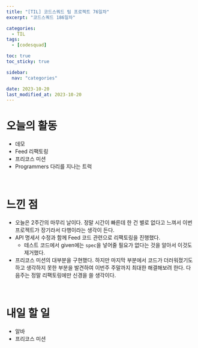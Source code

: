 ```yaml
---
title: "[TIL] 코드스쿼드 팀 프로젝트 76일차"
excerpt: "코드스쿼드 186일차"

categories:
  - TIL
tags:
  - [codesquad]

toc: true
toc_sticky: true

sidebar:
  nav: "categories"

date: 2023-10-20
last_modified_at: 2023-10-20
---
```


# 오늘의 활동

- 데모
- Feed 리팩토링
- 프리코스 미션
- Programmers 다리를 지나는 트럭

<br>

# 느낀 점

- 오늘은 2주간의 마무리 날이다. 정말 시간이 빠른데 한 건 별로 없다고 느껴서 이번 프로젝트가 장기라서 다행이라는 생각이 든다.
- API 명세서 수정과 함께 Feed 코드 관련으로 리팩토링을 진행했다.
    - 테스트 코드에서 given에는 `spec`을 넣어줄 필요가 없다는 것을 알아서 이것도 제거했다.
- 프리코스 미션의 대부분을 구현했다. 하지만 마지막 부분에서 코드가 더러워졌기도 하고 생각하지 못한 부분을 발견하여 이번주 주말까지 최대한 해결해보려 한다. 다음주는 정말 리팩토링에만 신경을 쓸 생각이다.

<br>

# 내일 할 일

- 알바
- 프리코스 미션
